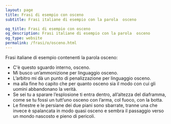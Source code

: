 ```yaml
---
layout: page
title: Frasi di esempio con osceno 
subtitle: Frasi italiane di esempio con la parola  osceno

og_title: Frasi di esempio con osceno 
og_description: Frasi italiane di esempio con la parola  osceno
og_type: website
permalink: /frasi/o/osceno.html
---
```


Frasi italiane di esempio contenenti la parola osceno:


- C'è questo sguardo interno, osceno.
- Mi busco un’ammonizione per linguaggio osceno.
- L’arbitro mi dà un punto di penalizzazione per linguaggio osceno.
- ma alla fine ho capito che per quanto osceno sia il modo con cui gli uomini abbandonano la verità.
- Se sei tu a sparare l’esplosione ti entra dentro, all’altezza del diaframma, come se tu fossi un tutt’uno osceno con l’arma, col fuoco, con la botta.
- Le finestre e le persiane dei due piani sono sbarrate, tranne una che invece è spalancata in modo quasi osceno e sembra il passaggio verso un mondo nascosto e pieno di pericoli.
